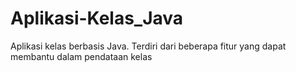 # Aplikasi-Kelas_Java
Aplikasi kelas berbasis Java. Terdiri dari beberapa fitur yang dapat membantu dalam pendataan kelas
